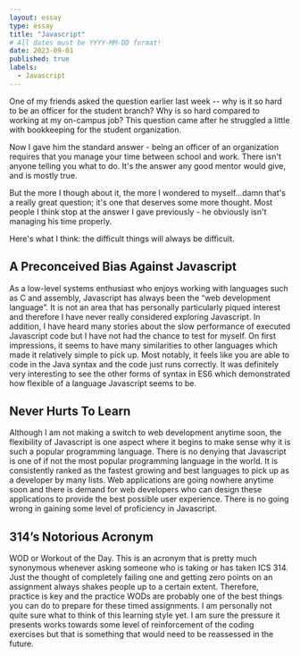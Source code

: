 ```yaml
---
layout: essay
type: essay
title: "Javascript"
# All dates must be YYYY-MM-DD format!
date: 2023-09-01
published: true
labels:
  - Javascript
---
```


One of my friends asked the question earlier last week -- why is it so hard to be an officer for the student branch? Why is so hard compared to working at my on-campus job? This question came after he struggled a little with bookkeeping for the student organization.

Now I gave him the standard answer - being an officer of an organization requires that you manage your time between school and work. There isn't anyone telling you what to do. It's the answer any good mentor would give, and is mostly true.

But the more I though about it, the more I wondered to myself...damn that's a really great question; it's one that deserves some more thought. Most people I think stop at the answer I gave previously - he obviously isn't managing his time properly.

Here's what I think: the difficult things will always be difficult.

## A Preconceived Bias Against Javascript

As a low-level systems enthusiast who enjoys working with languages such as C and assembly, Javascript has always been the “web development language”.  It is not an area that has personally particularly piqued interest and therefore I have never really considered exploring Javascript.  In addition, I have heard many stories about the slow performance of executed Javascript code but I have not had the chance to test for myself.  On first impressions, it seems to have many similarities to other languages which made it relatively simple to pick up.  Most notably, it feels like you are able to code in the Java syntax and the code just runs correctly.  It was definitely very interesting to see the other forms of syntax in ES6 which demonstrated how flexible of a language Javascript seems to be.

## Never Hurts To Learn

Although I am not making a switch to web development anytime soon, the flexibility of Javascript is one aspect where it begins to make sense why it is such a popular programming language.  There is no denying that Javascript is one of if not the most popular programming language in the world.  It is consistently ranked as the fastest growing and best languages to pick up as a developer by many lists.  Web applications are going nowhere anytime soon and there is demand for web developers who can design these applications to provide the best possible user experience.  There is no going wrong in gaining some level of proficiency in Javascript.

## 314’s Notorious Acronym

WOD or Workout of the Day.  This is an acronym that is pretty much synonymous whenever asking someone who is taking or has taken ICS 314.  Just the thought of completely failing one and getting zero points on an assignment always shakes people up to a certain extent.  Therefore, practice is key and the practice WODs are probably one of the best things you can do to prepare for these timed assignments.  I am personally not quite sure what to think of this learning style yet.  I am sure the pressure it presents works towards some level of reinforcement of the coding exercises but that is something that would need to be reassessed in the future.  

